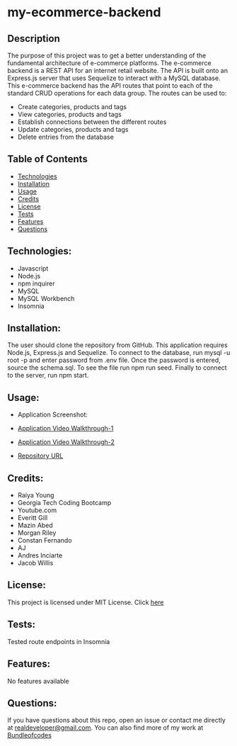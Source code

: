 # my-ecommerce-backend

## Description

The purpose of this project was to get a better understanding of the fundamental architecture of e-commerce platforms. The e-commerce backend is a REST API for an internet retail website. The API is built onto an Express.js server that uses Sequelize to interact with a MySQL database. This e-commerce backend has the API routes that point to each of the standard CRUD operations for each data group. The routes can be used to: 
- Create categories, products and tags
- View categories, products and tags
- Establish connections between the different routes
- Update categories, products and tags
- Delete entries from the database 

## Table of Contents

- [Technologies](#technologies)
- [Installation](#installation)
- [Usage](#usage)
- [Credits](credits)
- [License](#license)
- [Tests](#tests)
- [Features](#features)
- [Questions](#questions)

## Technologies:

- Javascript
- Node.js
- npm inquirer
- MySQL
- MySQL Workbench
- Insomnia

## Installation:

The user should clone the repository from GitHub. This application requires Node.js, Express.js and Sequelize. To connect to the database, run mysql -u root -p and enter password from .env file. Once the password is entered, source the schema.sql. To see the file run npm run seed. Finally to connect to the server, run npm start. 

## Usage:

- Application Screenshot:

- [Application Video Walkthrough-1](https://drive.google.com/file/d/1qJm7U8992GLSIeNYYlxtpsOnOyvxdI-9/view?usp=sharing)
- [Application Video Walkthrough-2](https://drive.google.com/file/d/1iEWB4zvK24b1m4Op3TdJv7QEBx7wQKf_/view?usp=sharing)

- [Repository URL](https://github.com/bundleofcodes/my-ecommerce-backend)

## Credits:

- Raiya Young
- Georgia Tech Coding Bootcamp
- Youtube.com
- Everitt Gill
- Mazin Abed
- Morgan Riley
- Constan Fernando
- AJ
- Andres Inciarte
- Jacob Willis

## License:

This project is licensed under MIT License. Click [here](https://github.com/bundleofcodes/my-ecommerce-backend/blob/main/LICENSE)

## Tests:

Tested route endpoints in Insomnia

## Features:

No features available

## Questions:

If you have questions about this repo, open an issue or contact me directly at realdeveloper@gmail.com. You can also find more of my work at [Bundleofcodes](https://github.com/bundleofcodes)